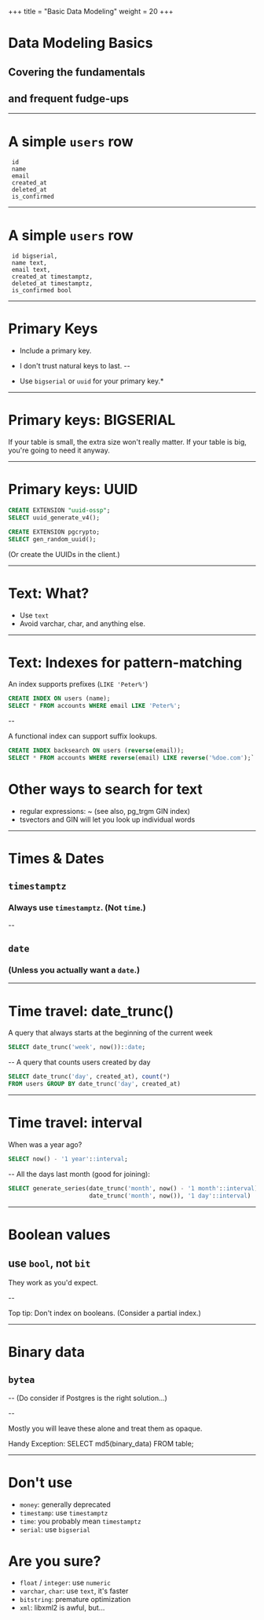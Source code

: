 +++
title = "Basic Data Modeling"
weight = 20
+++

# Data Modeling Basics
## Covering the fundamentals
## and frequent fudge-ups

---

# A simple `users` row

````
 id
 name
 email
 created_at
 deleted_at
 is_confirmed
````

---

# A simple `users` row

````
 id bigserial,
 name text,
 email text,
 created_at timestamptz,
 deleted_at timestamptz,
 is_confirmed bool
````

---
# Primary Keys

 * Include a primary key.
 * I don't trust natural keys to last.
--

 * Use `bigserial` or `uuid` for your primary key.*

---

# Primary keys: BIGSERIAL

If your table is small, the extra size won't really matter.
If your table is big, you're going to need it anyway.

---

# Primary keys: UUID

````sql
CREATE EXTENSION "uuid-ossp";
SELECT uuid_generate_v4();
````

````sql
CREATE EXTENSION pgcrypto;
SELECT gen_random_uuid();
````

(Or create the UUIDs in the client.)

---
# Text: What?

 * Use `text`
 * Avoid varchar, char, and anything else.

---
# Text: Indexes for pattern-matching

An index supports prefixes (`LIKE 'Peter%'`)
````sql
CREATE INDEX ON users (name);
SELECT * FROM accounts WHERE email LIKE 'Peter%';
````

--

A functional index can support suffix lookups.
````sql
CREATE INDEX backsearch ON users (reverse(email));
SELECT * FROM accounts WHERE reverse(email) LIKE reverse('%doe.com');`
````

# Other ways to search for text

 * regular expressions: ~ (see also, pg_trgm GIN index)
 * tsvectors and GIN will let you look up individual words

---
# Times & Dates

## `timestamptz`
### Always use `timestamptz`. (Not `time`.)

--
## `date`
### (Unless you actually want a `date`.)

---
# Time travel: date_trunc()

A query that always starts at the beginning of the current week
````sql
SELECT date_trunc('week', now())::date;
````

--
A query that counts users created by day
````sql
SELECT date_trunc('day', created_at), count(*)
FROM users GROUP BY date_trunc('day', created_at)
````

---
# Time travel: interval

When was a year ago?
````sql
SELECT now() - '1 year'::interval;
````
--
All the days last month (good for joining):
````sql
SELECT generate_series(date_trunc('month', now() - '1 month'::interval),
                       date_trunc('month', now()), '1 day'::interval)
````

---
# Boolean values

## use `bool`, not `bit`

They work as you'd expect.

--

Top tip: Don't index on booleans. (Consider a partial index.)

---
# Binary data

## `bytea` 

--
(Do consider if Postgres is the right solution...)

--

Mostly you will leave these alone and treat them as opaque.


Handy Exception: SELECT md5(binary_data) FROM table;

---
# Don't use

 * `money`: generally deprecated
 * `timestamp`: use `timestamptz`
 * `time`: you probably mean `timestamptz`
 * `serial`: use `bigserial`

# Are you sure?

 * `float` / `integer`: use `numeric`
 * `varchar`, `char`: use `text`, it's faster
 * `bitstring`: premature optimization
 * `xml`: libxml2 is awful, but...

